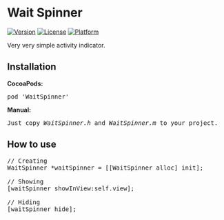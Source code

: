 # Wait Spinner

[![Version](https://img.shields.io/cocoapods/v/WaitSpinner.svg?style=flat)](http://cocoadocs.org/docsets/WaitSpinner)
[![License](https://img.shields.io/cocoapods/l/WaitSpinner.svg?style=flat)](http://cocoadocs.org/docsets/WaitSpinner)
[![Platform](https://img.shields.io/cocoapods/p/WaitSpinner.svg?style=flat)](http://cocoadocs.org/docsets/WaitSpinner)

Very very simple activity indicator.

## Installation

<b>CocoaPods:</b>

<pre>
pod 'WaitSpinner'
</pre>

<b>Manual:</b>

<pre>
Just copy <i>WaitSpinner.h</i> and <i>WaitSpinner.m</i> to your project.
</pre>

## How to use
<pre>
// Creating
WaitSpinner *waitSpinner = [[WaitSpinner alloc] init];

// Showing
[waitSpinner showInView:self.view];

// Hiding
[waitSpinner hide];
</pre>
